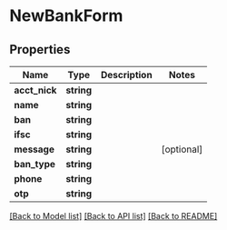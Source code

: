 # NewBankForm

## Properties
Name | Type | Description | Notes
------------ | ------------- | ------------- | -------------
**acct_nick** | **string** |  | 
**name** | **string** |  | 
**ban** | **string** |  | 
**ifsc** | **string** |  | 
**message** | **string** |  | [optional] 
**ban_type** | **string** |  | 
**phone** | **string** |  | 
**otp** | **string** |  | 

[[Back to Model list]](../README.md#documentation-for-models) [[Back to API list]](../README.md#documentation-for-api-endpoints) [[Back to README]](../README.md)


